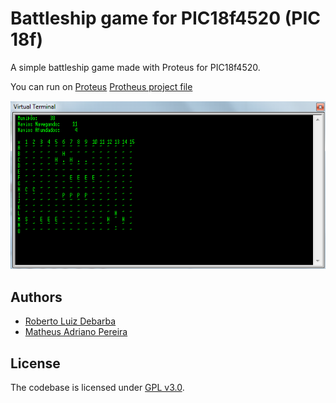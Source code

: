 # Battleship game for PIC18f4520 (PIC 18f)

A simple battleship game made with Proteus for PIC18f4520.

You can run on [Proteus](http://www.labcenter.com)
[Protheus project file](https://github.com/RobertoDebarba/pic18f-battleship-game/blob/master/PIC18F4620.pdsprj)

![game screen 1](https://github.com/RobertoDebarba/pic18f-battleship-game/blob/master/screenshot.png)

## Authors

* [Roberto Luiz Debarba](https://github.com/RobertoDebarba)
* [Matheus Adriano Pereira](https://github.com/matheusPereiraKrumm)

## License

The codebase is licensed under [GPL v3.0](http://www.gnu.org/licenses/gpl-3.0.html).
